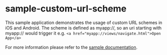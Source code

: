 sample-custom-url-scheme
========================

This sample application demonstrates the usage of custom URL schemes in iOS and Android. 
The scheme is defined as myapp://, so an uri starting with myapp:// would trigger it e.g. `<a href="myapp://views/navigate.html">Open App</a>`


For more information please refer to the [sample documentation](http://docs.telerik.com/platform/appbuilder/sample-apps/sample-custom-url-schemes).
